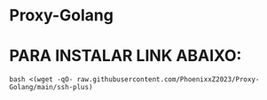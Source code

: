 # Proxy-Golang

# PARA INSTALAR LINK ABAIXO:

~~~~
bash <(wget -qO- raw.githubusercontent.com/PhoenixxZ2023/Proxy-Golang/main/ssh-plus)
~~~~
